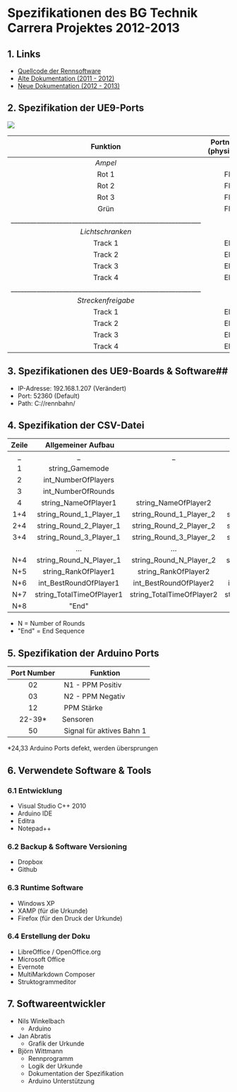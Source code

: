 # Spezifikationen des BG Technik Carrera Projektes 2012-2013 #

## 1. Links ##

* [Quellcode der Rennsoftware](https://github.com/schattenan/EschwegeCarreraProjectInC)
* [Alte Dokumentation (2011 - 2012)](http://swege.github.io/Carrera/index.html)
* [Neue Dokumentation (2012 - 2013)](https://github.com/schattenan/EschwegeCarreraProjectInC/blob/master/Technologie.pdf)


## 2. Spezifikation der UE9-Ports ##

![](http://swege.github.io/Carrera/_images/UE9_Ports.png)

| Funktion | Portnummer (physikalisch)| Portnummer Software| 
| :-----:	| :-------:	| :---: | 
| *Ampel*              |||  
| Rot 1 | FIO1          | 0 | 
| Rot 2 | FIO2          | 1 |
| Rot 3 | FIO3          | 2 |
| Grün  | FIO4          | 3 |  
| ___________________________________________________________|||
| *Lichtschranken*   |||
| Track 1 | EIO1 | 8 |
| Track 2 | EIO2 | 9 |
| Track 3 | EIO3 | 10 |
| Track 4 | EIO4 | 11 |  
| ___________________________________________________________|||
| *Streckenfreigabe* |||  
| Track 1 | EIO4 | 12 |
| Track 2 | EIO5 | 13 |
| Track 3 | EIO6 | 14 |
| Track 4 | EIO7 | 15 |


## 3. Spezifikationen des UE9-Boards & Software##

* IP-Adresse: 192.168.1.207 (Verändert)
* Port: 52360 (Default)
* Path: C://rennbahn/

## 4. Spezifikation der CSV-Datei ##

| Zeile | Allgemeiner Aufbau ||||  
| :---: | :------:	| :------:	| :------:	| :------:	|  
| _ | _ | _ | _ | _ |
| 1 |string_Gamemode | | | |  
| 2 |int_NumberOfPlayers | | | | |  
| 3|int_NumberOfRounds | | | | 
| 4|string_NameOfPlayer1 | string_NameOfPlayer2 | string_NameOfPlayer3 | string_NameOfPlayer4 |  
| 1+4|string_Round_1_Player_1 | string_Round_1_Player_2 | string_Round_1_Player_3 | string_Round_1_Player_4 |  
| 2+4|string_Round_2_Player_1 | string_Round_2_Player_2 | string_Round_2_Player_3 | string_Round_2_Player_4 |  
| 3+4|string_Round_3_Player_1 | string_Round_3_Player_2 |   string_Round_3_Player_3 | string_Round_3_Player_4 |  
| | …|…|…|…| 
| N+4|string_Round_N_Player_1 | string_Round_N_Player_2 | string_Round_N_Player_3 | string_Round_N_Player_4 | 
| N+5|string_RankOfPlayer1 |  string_RankOfPlayer2 |  string_RankOfPlayer3 |  string_RankOfPlayer4 |  
| N+6|int_BestRoundOfPlayer1 | int_BestRoundOfPlayer2 | int_BestRoundOfPlayer3 | int_BestRoundOfPlayer4 |  
| N+7|string_TotalTimeOfPlayer1 | string_TotalTimeOfPlayer2 | string_TotalTimeOfPlayer3 | string_TotalTimeOfPlayer4 |  
| N+8|"End" | | | |  

* N = Number of Rounds
* "End" = End Sequence


## 5. Spezifikation der Arduino Ports ##

| Port Number | Funktion |  
|  :------:	| ------	|    
| 02 | N1 - PPM Positiv|  
| 03 | N2 - PPM Negativ|  
| 12 | PPM Stärke|  
| 22-39* | Sensoren |
| 50 | Signal für aktives Bahn 1 | 

*24,33 Arduino Ports defekt, werden übersprungen

## 6. Verwendete Software & Tools ##

### 6.1 Entwicklung ###

* Visual Studio C++ 2010
* Arduino IDE
* Editra
* Notepad++

### 6.2 Backup & Software Versioning ###
* Dropbox 
* Github

### 6.3 Runtime Software ###

* Windows XP
* XAMP (für die Urkunde)
* Firefox (für den Druck der Urkunde)

### 6.4 Erstellung der Doku ###

* LibreOffice / OpenOffice.org
* Microsoft Office
* Evernote
* MultiMarkdown Composer
* Struktogrammeditor

## 7. Softwareentwickler ##

* Nils Winkelbach 
	* Arduino
* Jan Abratis 
 	* Grafik der Urkunde 
* Björn Wittmann 
	* Rennprogramm
	* Logik der Urkunde
	* Dokumentation der Spezifikation
	* Arduino Unterstützung
